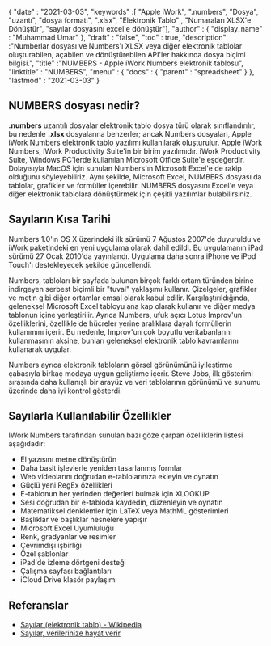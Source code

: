 {
  "date" : "2021-03-03",
  "keywords" :[ "Apple iWork", ".numbers", "Dosya", "uzantı", "dosya formatı", ".xlsx", "Elektronik Tablo" , "Numaraları XLSX'e Dönüştür", "sayılar dosyasını excel'e dönüştür"],
  "author" : {
    "display_name" : "Muhammad Umar"
},
  "draft" : "false",
  "toc" : true,
  "description" :"Numberlar dosyası ve Numbers'ı XLSX veya diğer elektronik tablolar oluşturabilen, açabilen ve dönüştürebilen API'ler hakkında dosya biçimi bilgisi.",
  "title" :"NUMBERS - Apple iWork Numbers elektronik tablosu",
  "linktitle" : "NUMBERS",
  "menu" : {
    "docs" : {
      "parent" : "spreadsheet"
}
},
  "lastmod" : "2021-03-03"
}

## NUMBERS dosyası nedir? ##

**.numbers** uzantılı dosyalar elektronik tablo dosya türü olarak sınıflandırılır, bu nedenle **.xlsx** dosyalarına benzerler; ancak Numbers dosyaları, Apple iWork Numbers elektronik tablo yazılımı kullanılarak oluşturulur. Apple iWork Numbers, iWork Productivity Suite'in bir birim yazılımıdır. iWork Productivity Suite, Windows PC'lerde kullanılan Microsoft Office Suite'e eşdeğerdir. Dolayısıyla MacOS için sunulan Numbers'ın Microsoft Excel'e de rakip olduğunu söyleyebiliriz. Aynı şekilde, Microsoft Excel, NUMBERS dosyası da tablolar, grafikler ve formüller içerebilir. NUMBERS dosyasını Excel'e veya diğer elektronik tablolara dönüştürmek için çeşitli yazılımlar bulabilirsiniz.


## Sayıların Kısa Tarihi ##

Numbers 1.0'ın OS X üzerindeki ilk sürümü 7 Ağustos 2007'de duyuruldu ve iWork paketindeki en yeni uygulama olarak dahil edildi. Bu uygulamanın iPad sürümü 27 Ocak 2010'da yayınlandı. Uygulama daha sonra iPhone ve iPod Touch'ı destekleyecek şekilde güncellendi.

Numbers, tabloları bir sayfada bulunan birçok farklı ortam türünden birine indirgeyen serbest biçimli bir "tuval" yaklaşımı kullanır. Çizelgeler, grafikler ve metin gibi diğer ortamlar emsal olarak kabul edilir. Karşılaştırıldığında, geleneksel Microsoft Excel tabloyu ana kap olarak kullanır ve diğer medya tablonun içine yerleştirilir. Ayrıca Numbers, ufuk açıcı Lotus Improv'un özelliklerini, özellikle de hücreler yerine aralıklara dayalı formüllerin kullanımını içerir. Bu nedenle, Improv'un çok boyutlu veritabanlarını kullanmasının aksine, bunları geleneksel elektronik tablo kavramlarını kullanarak uygular.

Numbers ayrıca elektronik tabloların görsel görünümünü iyileştirme çabasıyla birkaç modaya uygun geliştirme içerir. Steve Jobs, ilk gösterimi sırasında daha kullanışlı bir arayüz ve veri tablolarının görünümü ve sunumu üzerinde daha iyi kontrol gösterdi.

## Sayılarla Kullanılabilir Özellikler ##
IWork Numbers tarafından sunulan bazı göze çarpan özelliklerin listesi aşağıdadır:

- El yazısını metne dönüştürün
- Daha basit işlevlerle yeniden tasarlanmış formlar
- Web videolarını doğrudan e-tablolarınıza ekleyin ve oynatın
- Güçlü yeni RegEx özellikleri
- E-tablonun her yerinden değerleri bulmak için XLOOKUP
- Sesi doğrudan bir e-tabloda kaydedin, düzenleyin ve oynatın
- Matematiksel denklemler için LaTeX veya MathML gösterimleri
- Başlıklar ve başlıklar nesnelere yapışır
- Microsoft Excel Uyumluluğu
- Renk, gradyanlar ve resimler
- Çevrimdışı işbirliği
- Özel şablonlar
- iPad'de izleme dörtgeni desteği
- Çalışma sayfası bağlantıları
- iCloud Drive klasör paylaşımı


## Referanslar ##

* [Sayılar (elektronik tablo) - Wikipedia](https://en.wikipedia.org/wiki/Numbers_(spreadsheet))
* [Sayılar, verilerinize hayat verir](https://www.apple.com/numbers/)


